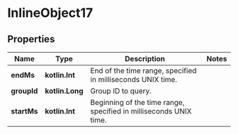 
# InlineObject17

## Properties
Name | Type | Description | Notes
------------ | ------------- | ------------- | -------------
**endMs** | **kotlin.Int** | End of the time range, specified in milliseconds UNIX time. | 
**groupId** | **kotlin.Long** | Group ID to query. | 
**startMs** | **kotlin.Int** | Beginning of the time range, specified in milliseconds UNIX time. | 



